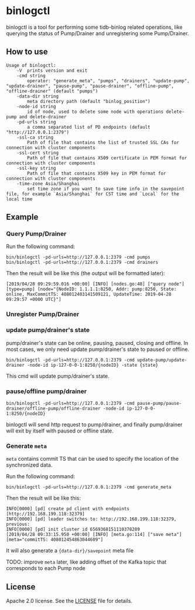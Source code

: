 # binlogctl

binlogctl is a tool for performing some tidb-binlog related operations, like querying the status of Pump/Drainer and unregistering some Pump/Drainer.

## How to use

```
Usage of binlogctl:
	-V	prints version and exit
	-cmd string
		operator: "generate_meta", "pumps", "drainers", "update-pump", "update-drainer", "pause-pump", "pause-drainer", "offline-pump", "offline-drainer" (default "pumps")
	-data-dir string
		meta directory path (default "binlog_position")
	-node-id string
		id of node, used to delete some node with operations delete-pump and delete-drainer
	-pd-urls string
		a comma separated list of PD endpoints (default "http://127.0.0.1:2379")
	-ssl-ca string
		Path of file that contains the list of trusted SSL CAs for connection with cluster components
	-ssl-cert string
		Path of file that contains X509 certificate in PEM format for connection with cluster components
	-ssl-key string
		Path of file that contains X509 key in PEM format for connection with cluster components
	-time-zone Asia/Shanghai
		set time zone if you want to save time info in the savepoint file, for example `Asia/Shanghai` for CST time and `Local` for the local time
```

## Example

### Query Pump/Drainer

Run the following command:

```
bin/binlogctl -pd-urls=http://127.0.0.1:2379 -cmd pumps
bin/binlogctl -pd-urls=http://127.0.0.1:2379 -cmd drainers
```

Then the result will be like this (the output will be formatted later):

```
[2019/04/28 09:29:59.016 +00:00] [INFO] [nodes.go:48] ["query node"] [type=pump] [node="{NodeID: 1.1.1.1:8250, Addr: pump:8250, State: online, MaxCommitTS: 408012403141509121, UpdateTime: 2019-04-28 09:29:57 +0000 UTC}"]
```

### Unregister Pump/Drainer

### update pump/drainer's state
pump/drainer's state can be online, pausing, paused, closing and offline. In most cases, we only need update pump/drainer's state to paused or offline.
```
bin/binlogctl -pd-urls=http://127.0.0.1:2379 -cmd update-pump/update-drainer -node-id ip-127-0-0-1:8250/{nodeID} -state {state}
```
This cmd will update pump/drainer's state.

### pause/offline pump/drainer
```
bin/binlogctl -pd-urls=http://127.0.0.1:2379 -cmd pause-pump/pause-drainer/offline-pump/offline-drainer -node-id ip-127-0-0-1:8250/{nodeID}
```
binlogctl will send http request to pump/drainer, and finally pump/drainer will exit by itself with paused or offline state.

### Generate `meta`

`meta` contains commit TS that can be used to specify the location of the synchronized data.

Run the following command:

```
bin/binlogctl -pd-urls=http://127.0.0.1:2379 -cmd generate_meta
```

Then the result will be like this:

```
INFO[0000] [pd] create pd client with endpoints [http://192.168.199.118:32379]
INFO[0000] [pd] leader switches to: http://192.168.199.118:32379, previous:
INFO[0000] [pd] init cluster id 6569368151110378289
[2019/04/28 09:33:15.950 +00:00] [INFO] [meta.go:114] ["save meta"] [meta="commitTS: 408012454863044609"]
```

It will also generate a `{data-dir}/savepoint` meta file

TODO: improve `meta` later, like adding offset of the Kafka topic that corresponds to each Pump node

## License

Apache 2.0 license. See the [LICENSE](../LICENSE) file for details.
